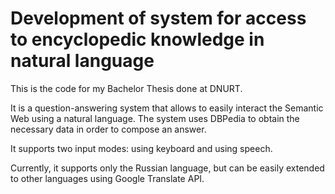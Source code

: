 # Development of system for access to encyclopedic knowledge in natural language
This is the code for my Bachelor Thesis done at DNURT.

It is a question-answering system that allows to easily interact the Semantic Web using a natural language. The system uses DBPedia to obtain the necessary data in order to compose an answer.

It supports two input modes: using keyboard and using speech.

Currently, it supports only the Russian language, but can be easily extended to other languages using Google Translate API.

